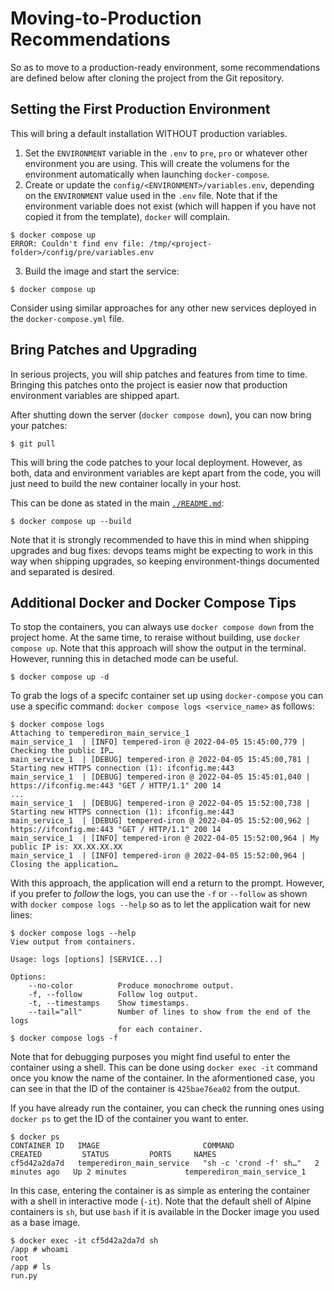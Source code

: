 # Moving-to-Production Recommendations

So as to move to a production-ready environment, some recommendations are defined below after cloning the project from the Git repository.

## Setting the First Production Environment

This will bring a default installation WITHOUT production variables.

1. Set the `ENVIRONMENT` variable in the `.env` to `pre`, `pro` or whatever other environment you are using. This will create the volumens for the environment automatically when launching  `docker-compose`.
2. Create or update the `config/<ENVIRONMENT>/variables.env`, depending on the `ENVIRONMENT` value used in the `.env` file. Note that if the environment variable does not exist (which will happen if you have not copied it from the template), `docker` will complain.

```
$ docker compose up
ERROR: Couldn't find env file: /tmp/<project-folder>/config/pre/variables.env
```

3. Build the image and start the service:

```
$ docker compose up
```

Consider using similar approaches for any other new services deployed in the `docker-compose.yml` file.

## Bring Patches and Upgrading

In serious projects, you will ship patches and features from time to time.
Bringing this patches onto the project is easier now that production environment variables are shipped apart.

After shutting down the server (`docker compose down`), you can now bring your patches:

```
$ git pull
```

This will bring the code patches to your local deployment.
However, as both, data and environment variables are kept apart from the code, you will just need to build the new container locally in your host.

This can be done as stated in the main [`./README.md`](../README.md):

```
$ docker compose up --build
```

Note that it is strongly recommended to have this in mind when shipping upgrades and bug fixes: devops teams might be expecting to work in this way when shipping upgrades, so keeping environment-things documented and separated is desired.

## Additional Docker and Docker Compose Tips

To stop the containers, you can always use `docker compose down` from the project home.
At the same time, to reraise without building, use `docker compose up`.
Note that this approach will show the output in the terminal.
However, running this in detached mode can be useful.

```
$ docker compose up -d
```

To grab the logs of a specifc container set up using `docker-compose` you can use a specific command: `docker compose logs <service_name>` as follows:

```
$ docker compose logs
Attaching to temperediron_main_service_1
main_service_1  | [INFO] tempered-iron @ 2022-04-05 15:45:00,779 | Checking the public IP…
main_service_1  | [DEBUG] tempered-iron @ 2022-04-05 15:45:00,781 | Starting new HTTPS connection (1): ifconfig.me:443
main_service_1  | [DEBUG] tempered-iron @ 2022-04-05 15:45:01,040 | https://ifconfig.me:443 "GET / HTTP/1.1" 200 14
...
main_service_1  | [DEBUG] tempered-iron @ 2022-04-05 15:52:00,738 | Starting new HTTPS connection (1): ifconfig.me:443
main_service_1  | [DEBUG] tempered-iron @ 2022-04-05 15:52:00,962 | https://ifconfig.me:443 "GET / HTTP/1.1" 200 14
main_service_1  | [INFO] tempered-iron @ 2022-04-05 15:52:00,964 | My public IP is: XX.XX.XX.XX
main_service_1  | [INFO] tempered-iron @ 2022-04-05 15:52:00,964 | Closing the application…
```

With this approach, the application will end a return to the prompt.
However, if you prefer to _follow_ the logs, you can use the `-f` or `--follow` as shown with `docker compose logs --help` so as to let the application wait for new lines:

```
$ docker compose logs --help
View output from containers.

Usage: logs [options] [SERVICE...]

Options:
    --no-color          Produce monochrome output.
    -f, --follow        Follow log output.
    -t, --timestamps    Show timestamps.
    --tail="all"        Number of lines to show from the end of the logs
                        for each container.
$ docker compose logs -f
```

Note that for debugging purposes you might find useful to enter the container using a shell.
This can be done using `docker exec -it` command once you know the name of the container.
In the aformentioned case, you can see in that the ID of the container is `425bae76ea02` from the output.

If you have already run the container, you can check the running ones using `docker ps` to get the ID of the container you want to enter.

```
$ docker ps
CONTAINER ID   IMAGE                       COMMAND                  CREATED         STATUS         PORTS     NAMES
cf5d42a2da7d   temperediron_main_service   "sh -c 'crond -f' sh…"   2 minutes ago   Up 2 minutes             temperediron_main_service_1
```

In this case, entering the container is as simple as entering the container with a shell in interactive mode (`-it`).
Note that the default shell of Alpine containers is `sh`, but use `bash` if it is available in the Docker image you used as a base image.

```
$ docker exec -it cf5d42a2da7d sh
/app # whoami
root
/app # ls
run.py
```

